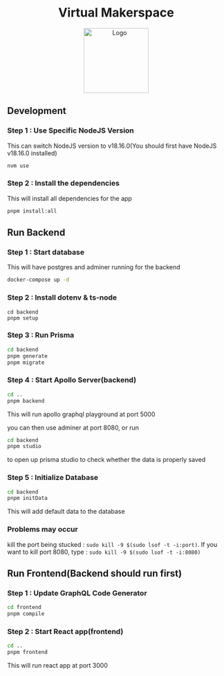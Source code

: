 <h1 align="center">Virtual Makerspace</h1>

<p align="center">
    <img src="https://user-images.githubusercontent.com/90591931/262723964-96c0b3ac-ffa2-46cb-967f-b19286ca6dfe.png" alt="Logo" width="150" height="150">
</p>

## Development
### Step 1 : Use Specific NodeJS Version
This can switch NodeJS version to v18.16.0(You should first have NodeJS v18.16.0 installed)

```sh
nvm use
```

### Step 2 : Install the dependencies
 
This will install all dependencies for the app

```sh
pnpm install:all
```

## Run Backend

### Step 1 : Start database

This will have postgres and adminer running for the backend

```sh
docker-compose up -d
```

### Step 2 : Install dotenv & ts-node

```
cd backend
pnpm setup
```

### Step 3 : Run Prisma

```sh
cd backend
pnpm generate
pnpm migrate
```

### Step 4 : Start Apollo Server(backend)

```sh
cd ..
pnpm backend
```

This will run apollo graphql playground at port 5000

you can then use adminer at port 8080, or run

```sh
cd backend
pnpm studio
```

to open up prisma studio to check whether the data is properly saved

### Step 5 : Initialize Database

```sh
cd backend
pnpm initData
```

This will add default data to the database

### Problems may occur

kill the port being stucked : `sudo kill -9 $(sudo lsof -t -i:port)`. If you want to kill port 8080, type : `sudo kill -9 $(sudo lsof -t -i:8080)`

## Run Frontend(Backend should run first)

### Step 1 : Update GraphQL Code Generator

```sh
cd frontend
pnpm compile
```

### Step 2 : Start React app(frontend)

```sh
cd ..
pnpm frontend
```

This will run react app at port 3000
